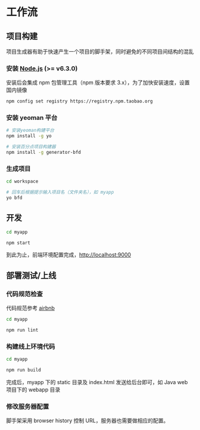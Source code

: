 # 工作流


## 项目构建

项目生成器有助于快速产生一个项目的脚手架，同时避免的不同项目间结构的混乱

### 安装 [Node.js](https://nodejs.org/en) (>= v6.3.0)

安装后会集成 npm 包管理工具（npm 版本要求 3.x），为了加快安装速度，设置国内镜像

```sh
npm config set registry https://registry.npm.taobao.org
```

### 安装 yeoman 平台

```sh
# 安装yeoman构建平台
npm install -g yo

# 安装百分点项目构建器
npm install -g generator-bfd
```

### 生成项目

```sh
cd workspace

# 回车后根据提示输入项目名（文件夹名），如 myapp
yo bfd
```


## 开发

```sh
cd myapp

npm start
```

到此为止，前端环境配置完成，[http://localhost:9000](http://localhost:9000)


## 部署测试/上线

### 代码规范检查

代码规范参考 [airbnb](https://github.com/airbnb/javascript)

```sh
cd myapp

npm run lint
```

### 构建线上环境代码

```sh
cd myapp

npm run build
```

完成后，myapp 下的 static 目录及 index.html 发送给后台即可，如 Java web 项目下的 webapp 目录

### 修改服务器配置

脚手架采用 browser history 控制 URL，服务器也需要做相应的配置。